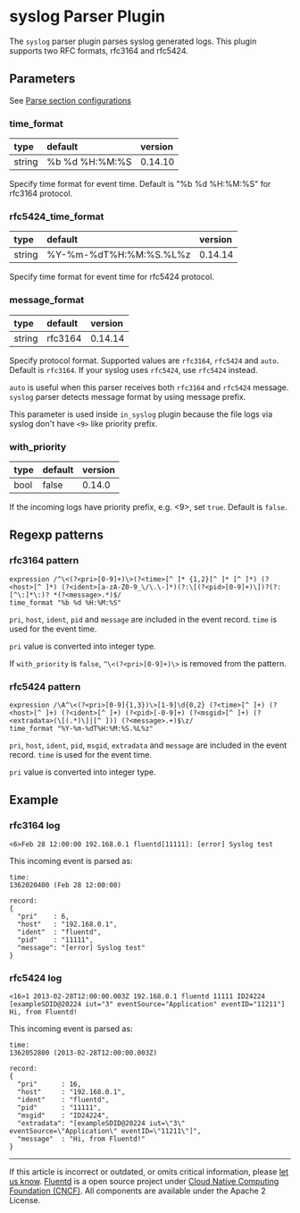 # syslog Parser Plugin

The `syslog` parser plugin parses syslog generated logs. This plugin
supports two RFC formats, rfc3164 and rfc5424.


## Parameters

See [Parse section configurations](/configuration/parse-section.md)


### time\_format

| type   | default         | version |
|:-------|:----------------|:--------|
| string | \%b %d %H:%M:%S | 0.14.10 |

Specify time format for event time. Default is "%b %d %H:%M:%S" for
rfc3164 protocol.


### rfc5424\_time\_format

| type   | default                 | version |
|:-------|:------------------------|:--------|
| string | \%Y-%m-%dT%H:%M:%S.%L%z | 0.14.14 |

Specify time format for event time for rfc5424 protocol.


### message\_format

| type   | default | version |
|:-------|:--------|:--------|
| string | rfc3164 | 0.14.14 |

Specify protocol format. Supported values are `rfc3164`, `rfc5424` and
`auto`. Default is `rfc3164`. If your syslog uses `rfc5424`, use
`rfc5424` instead.

`auto` is useful when this parser receives both `rfc3164` and `rfc5424`
message. `syslog` parser detects message format by using message prefix.

This parameter is used inside `in_syslog` plugin because the file logs
via syslog don't have `<9>` like priority prefix.


### with\_priority

| type | default | version |
|:-----|:--------|:--------|
| bool | false   | 0.14.0  |

If the incoming logs have priority prefix, e.g. \<9\>, set `true`.
Default is `false`.


## Regexp patterns


### rfc3164 pattern

```
expression /^\<(?<pri>[0-9]+)\>(?<time>[^ ]* {1,2}[^ ]* [^ ]*) (?<host>[^ ]*) (?<ident>[a-zA-Z0-9_\/\.\-]*)(?:\[(?<pid>[0-9]+)\])?(?:[^\:]*\:)? *(?<message>.*)$/
time_format "%b %d %H:%M:%S"
```

`pri`, `host`, `ident`, `pid` and `message` are included in the event
record. `time` is used for the event time.

`pri` value is converted into integer type.

If `with_priority` is `false`, `^\<(?<pri>[0-9]+)\>` is removed from the
pattern.


### rfc5424 pattern

```
expression /\A^\<(?<pri>[0-9]{1,3})\>[1-9]\d{0,2} (?<time>[^ ]+) (?<host>[^ ]+) (?<ident>[^ ]+) (?<pid>[-0-9]+) (?<msgid>[^ ]+) (?<extradata>(\[(.*)\]|[^ ])) (?<message>.+)$\z/
time_format "%Y-%m-%dT%H:%M:%S.%L%z"
```

`pri`, `host`, `ident`, `pid`, `msgid`, `extradata` and `message` are
included in the event record. `time` is used for the event time.

`pri` value is converted into integer type.


## Example


### rfc3164 log

```
<6>Feb 28 12:00:00 192.168.0.1 fluentd[11111]: [error] Syslog test
```

This incoming event is parsed as:

```
time:
1362020400 (Feb 28 12:00:00)

record:
{
  "pri"    : 6,
  "host"   : "192.168.0.1",
  "ident"  : "fluentd",
  "pid"    : "11111",
  "message": "[error] Syslog test"
}
```


### rfc5424 log

```
<16>1 2013-02-28T12:00:00.003Z 192.168.0.1 fluentd 11111 ID24224 [exampleSDID@20224 iut="3" eventSource="Application" eventID="11211"] Hi, from Fluentd!
```

This incoming event is parsed as:

```
time:
1362052800 (2013-02-28T12:00:00.003Z)

record:
{
  "pri"      : 16,
  "host"     : "192.168.0.1",
  "ident"    : "fluentd",
  "pid"      : "11111",
  "msgid"    : "ID24224",
  "extradata": "[exampleSDID@20224 iut=\"3\" eventSource=\"Application\" eventID=\"11211\"]",
  "message"  : "Hi, from Fluentd!"
}
```


------------------------------------------------------------------------

If this article is incorrect or outdated, or omits critical information, please [let us know](https://github.com/fluent/fluentd-docs/issues?state=open).
[Fluentd](http://www.fluentd.org/) is a open source project under [Cloud Native Computing Foundation (CNCF)](https://cncf.io/). All components are available under the Apache 2 License.
